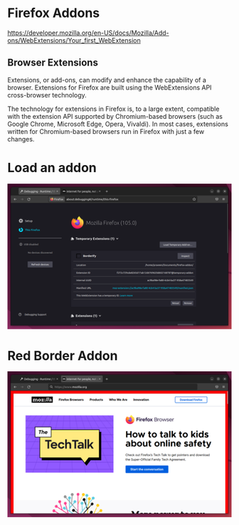 # Firefox Addons

https://developer.mozilla.org/en-US/docs/Mozilla/Add-ons/WebExtensions/Your_first_WebExtension

## Browser Extensions

Extensions, or add-ons, can modify and enhance the capability of a browser. Extensions for Firefox are built using the WebExtensions API cross-browser technology.

The technology for extensions in Firefox is, to a large extent, compatible with the extension API supported by Chromium-based browsers (such as Google Chrome, Microsoft Edge, Opera, Vivaldi). In most cases, extensions written for Chromium-based browsers run in Firefox with just a few changes.

# Load an addon

![](this-firefox.png)

# Red Border Addon

![](red-border.png)